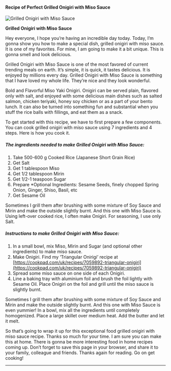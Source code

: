             

#### Recipe of Perfect Grilled Onigiri with Miso Sauce

![Grilled Onigiri with Miso Sauce](https://img-global.cpcdn.com/recipes/361e08da0a81f281/751x532cq70/grilled-onigiri-with-miso-sauce-recipe-main-photo.jpg)

**Grilled Onigiri with Miso Sauce**

Hey everyone, I hope you’re having an incredible day today. Today, I’m gonna show you how to make a special dish, grilled onigiri with miso sauce. It is one of my favorites. For mine, I am going to make it a bit unique. This is gonna smell and look delicious.

Grilled Onigiri with Miso Sauce is one of the most favored of current trending meals on earth. It’s simple, it is quick, it tastes delicious. It is enjoyed by millions every day. Grilled Onigiri with Miso Sauce is something that I have loved my whole life. They’re nice and they look wonderful.

Bold and Flavorful Miso Yaki Onigiri. Onigiri can be served plain, flavored only with salt, and enjoyed with some delicious main dishes such as salted salmon, chicken teriyaki, honey soy chicken or as a part of your bento lunch. It can also be turned into something fun and substantial when you stuff the rice balls with fillings, and eat them as a snack.

To get started with this recipe, we have to first prepare a few components. You can cook grilled onigiri with miso sauce using 7 ingredients and 4 steps. Here is how you cook it.

##### The ingredients needed to make Grilled Onigiri with Miso Sauce:

1.  Take 500-600 g Cooked Rice (Japanese Short Grain Rice)
2.  Get Salt
3.  Get 1 tablespoon Miso
4.  Get 1/2 tablespoon Mirin
5.  Get 1/2-1 teaspoon Sugar
6.  Prepare \*Optional Ingredients: Sesame Seeds, finely chopped Spring Onion, Ginger, Shiso, Basil, etc
7.  Get Sesame Oil

Sometimes I grill them after brushing with some mixture of Soy Sauce and Mirin and make the outside slightly burnt. And this one with Miso Sauce is. Using left-over cooked rice, I often make Onigiri. For seasoning, I use only Salt.

##### Instructions to make Grilled Onigiri with Miso Sauce:

1.  In a small bowl, mix Miso, Mirin and Sugar (and optional other ingredients) to make miso sauce.
2.  Make Onigiri. Find my ‘Triangular Onirigi’ recipe at [https://cookpad.com/uk/recipes/7059892-triangular-onigiri](https://cookpad.com/uk/recipes/7059892-triangular-onigiri)
3.  Spread some miso sauce on one side of each Onigiri.
4.  Line a baking tray with aluminium foil and brush the foil lightly with Sesame Oil. Place Onigiri on the foil and grill until the miso sauce is slightly burnt.

Sometimes I grill them after brushing with some mixture of Soy Sauce and Mirin and make the outside slightly burnt. And this one with Miso Sauce is even yummier! In a bowl, mix all the ingredients until completely homogenized. Place a large skillet over medium heat. Add the butter and let it melt.

So that’s going to wrap it up for this exceptional food grilled onigiri with miso sauce recipe. Thanks so much for your time. I am sure you can make this at home. There is gonna be more interesting food in home recipes coming up. Don’t forget to save this page in your browser, and share it to your family, colleague and friends. Thanks again for reading. Go on get cooking!

* * *